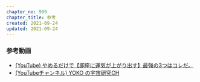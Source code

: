 ```yaml
---
chapter_no: 999
chapter_title: 参考
created: 2021-09-24
updated: 2021-09-24
---
```

### 参考動画
- [(YouTube) やめるだけで【即座に運気が上がり出す】最強の3つはコレだ。](https://www.youtube.com/watch?v=1RvwxBotU5o)
- [(YouTubeチャンネル)  YOKO の宇宙研究CH](https://www.youtube.com/channel/UCnOfrPIX6rMKTrYk4FG2r4A)
